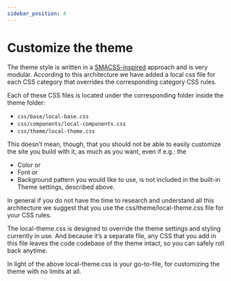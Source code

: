 ```yaml
---
sidebar_position: 4
---
```



# Customize the theme

The theme style is written in a [SMACSS-inspired](https://www.google.com/url?q=https://smacss.com/&sa=D&source=editors&ust=1664361389196453&usg=AOvVaw1apL3dJ85YCp3isZ5bTTQL) approach and is very modular. According to this architecture we have added a local css file for each CSS category that overrides the corresponding category CSS rules.


Each of these CSS files is located under the corresponding folder inside the theme folder:

- `css/base/local-base.css`
- `css/components/local-components.css`
- `css/theme/local-theme.css`

This doesn’t mean, though, that you should not be able to easily customize the site you build with it, as much as you want, even if e.g.: the

- Color or
- Font or
- Background pattern you would like to use, is not included in the built-in Theme settings, described above.


In general if you do not have the time to research and understand all this architecture we suggest that you use the css/theme/local-theme.css file for your CSS rules.


The local-theme.css is designed to override the theme settings and styling currently in use. And because it’s a separate file, any CSS that you add in this file leaves the code codebase of the theme intact, so you can safely roll back anytime.


In light of the above local-theme.css is your go-to-file, for customizing the theme with no limits at all.

